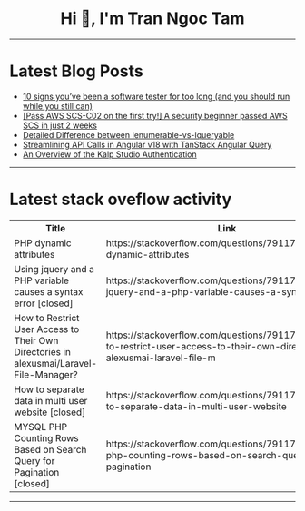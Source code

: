 <h1 align="center">Hi 👋, I'm Tran Ngoc Tam</h1>

---

# Latest Blog Posts 
<!-- BLOG-POST-LIST:START -->
- [10 signs you’ve been a software tester for too long &lpar;and you should run while you still can&rpar;](https://dev.to/testerzypl/10-signs-youve-been-a-software-tester-for-too-long-and-you-should-run-while-you-still-can-1mjp)
- [[Pass AWS SCS-C02 on the first try!] A security beginner passed AWS SCS in just 2 weeks](https://dev.to/uirole/pass-aws-scs-c02-on-the-first-try-a-security-beginner-passed-aws-scs-in-just-2-weeks-1g0j)
- [Detailed Difference between Ienumerable-vs-Iqueryable](https://dev.to/deewakar_kumar_8812427a98/detailed-difference-between-ienumerable-vs-iqueryable-4303)
- [Streamlining API Calls in Angular v18 with TanStack Angular Query](https://dev.to/this-is-angular/streamlining-api-calls-in-angular-v18-with-tanstack-angular-query-5ahc)
- [An Overview of the Kalp Studio Authentication](https://dev.to/kalpstudio/an-overview-of-the-kalp-studio-authentication-10i6)
<!-- BLOG-POST-LIST:END -->

---

# Latest stack oveflow activity
<table>
  <tr><th>Title</th><th>Link</th></tr>
  <!-- STACKOVERFLOW:START --><tr><td>PHP dynamic attributes</td><td>https://stackoverflow.com/questions/79117800/php-dynamic-attributes</td></tr><tr><td>Using jquery and a PHP variable causes a syntax error [closed]</td><td>https://stackoverflow.com/questions/79117741/using-jquery-and-a-php-variable-causes-a-syntax-error</td></tr><tr><td>How to Restrict User Access to Their Own Directories in alexusmai/Laravel-File-Manager?</td><td>https://stackoverflow.com/questions/79117699/how-to-restrict-user-access-to-their-own-directories-in-alexusmai-laravel-file-m</td></tr><tr><td>How to separate data in multi user website [closed]</td><td>https://stackoverflow.com/questions/79117659/how-to-separate-data-in-multi-user-website</td></tr><tr><td>MYSQL PHP Counting Rows Based on Search Query for Pagination [closed]</td><td>https://stackoverflow.com/questions/79117635/mysql-php-counting-rows-based-on-search-query-for-pagination</td></tr><!-- STACKOVERFLOW:END -->
</table>

---


